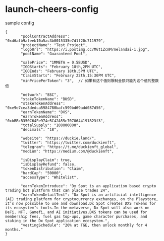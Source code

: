 # launch-cheers-config

sample config

    {
           "poolContractAddress": "0xd6afb9afeeb10a5ac3b0015335e7d1f20c711979",
           "projectName": "Test Project",
           "logoUrl": "https://i.postimg.cc/MGt1ZcmM/melandai-1.jpg",
           "poolName": "Guaranteed Pool",
    
           "salePrice": "1MMETA = 0.5BUSD",
           "IGOStarts": "February 18th,2PM UTC",
           "IGOEnds": "February 18th,5PM UTC",
           "ClaimStarts": "February 22th,15:30PM UTC",
           "minPricePerToken": "3",  // 如果有这个值则限制金额只能为这个值的整数倍
     
           "network": "BSC",
           "stakeTokenName": "BUSD",
           "stakeTokenAddress": "0xe9e7cea3dedca5984780bafc599bd69add087d56",
           "earnTokenName": "DXS",
           "earnTokenAddress": "0xbBBcB350C64Fe974e5C42A55c7070644191823f3",
           "totalSupply": "100000000",
           "decimals": "18",
     
           "website": "https://duckie.land/",
           "twitter": "https://twitter.com/duckienft",
           "telegram": "https://t.me/duckienft_global",
           "medium": "https://medium.com/@duckienft",
     
           "isDisplayClaim": true,
           "isDisplayRefund": false,
           "tokenDistribution": "Claim",
           "hardCap": "50000",
           "accessType": "Whitelist",
     
           "earnTokenIntroduce": "Dx Spot is an application based crypto trading bot platform that can place trades 24",
           "earnTokenDetailText": "Dx Spot is an artificial intelligence (AI) trading platform for cryptocurrency exchanges, on the Playstore, it’s now possible to use and download.Dx Spot creates DXS Tokens for its ecosystem’s tools.In the metaverse, Dx Spot will also work on DeFi, NFT, Gamefi, and AI initiatives.DXS tokens can be used for membership fees, fuel gas top-ups, game character purchases, and staking in the Dx Spot application ecosystem.",
           "vestingSchedule": "20% at TGE, then unlock monthly for 4 months."
    }
